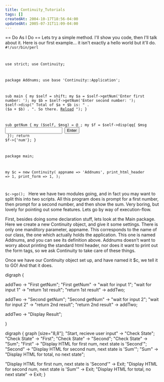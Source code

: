 ```yaml
---
title: Continuity_Tutorials
tags: []
createdAt: 2004-10-17T18:56-04:00
updatedAt: 2005-07-31T11:09-04:00
---
```


== Do As I Do ==
Lets try a simple method. I'll show you code, then I'll talk about it. Here is our first example... it isn't exactly a hello world but it'll do.
<code>
#!/usr/bin/perl

use strict;
use Continuity;

package Addnums;
use base 'Continuity::Application';

sub main {
  my $self = shift;
  my $a = $self->getNum('Enter first number: ');
  my $b = $self->getNum('Enter second number: ');
  $self->disp("
    Total of $a + $b is: " . ($a + $b) . ".
    So there.
    <a href='#'>Reload</a>
    ");
}
  
sub getNum {
  my ($self, $msg) = @_;
  my $f = $self->disp(qq{
      $msg <input name="num">
      <input type=submit value="Enter"><br>
  });
  return $f->{'num'};
}

package main;

my $c = new Continuity(
  appname => 'Addnums',
  print_html_header => 1,
  print_form => 1,
);

$c->go();
</code>
Here we have two modules going, and in fact you may want to split this into two scripts. All this program does is prompt for a first number, then prompt for a second number, and then show the sum. Very boring, but lovely for pointing out some features. Lets go by way of execution-flow.

First, besides doing some declaration stuff, lets look at the Main package. Here we create a new Continuity object, and give it some settings. There is only one manditory parameter, appname. This corresponds to the name of our class, the one which actually holds the application. This one is named Addnums, and you can see its definition above. Addnums doesn't want to worry about printing the standard html header, nor does it want to print out the form tags, so we ask Continuity to take care of these things.

Once we have our Continuity object set up, and have named it $c, we tell it to GO! And that it does.


<graph>
digraph {

  addTwo -> "First getNum";
  "First getNum" -> "wait for input 1";
  "wait for input 1" -> "return 1st result";
  "return 1st result" -> addTwo;

  addTwo -> "Second getNum";
  "Second getNum" -> "wait for input 2";
  "wait for input 2" -> "return 2nd result";
  "return 2nd result" -> addTwo;

  addTwo -> "Display Result";

}
</graph>

<graph>
digraph {
  graph [size="8,8"];
  "Start, recieve user input" -> "Check State";
  "Check State" -> "First";
  "Check State" -> "Second";
  "Check State" -> "Sum";
  "First" -> "Display HTML for first num, next state is 'Second'";
  "Second" -> "Display HTML for second num, next state is 'Sum'";
  "Sum" -> "Display HTML for total, no next state";

  "Display HTML for first num, next state is 'Second'" -> Exit;
  "Display HTML for second num, next state is 'Sum'" -> Exit;
  "Display HTML for total, no next state" -> Exit;
}
</graph>

